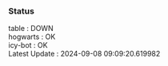 ### Status


table : DOWN  
hogwarts : OK  
icy-bot : OK  
Latest Update : 2024-09-08 09:09:20.619982
